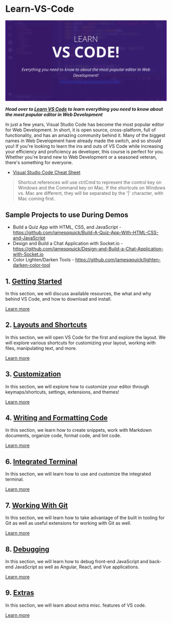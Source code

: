 # Learn-VS-Code

![Learn VS Code Cover Image](./images/cover.png)

***Head over to [Learn VS Code](https://www.learnvscode.com) to learn everything you need to know about the most popular editor in Web Development***

In just a few years, Visual Studio Code has become the most popular editor for Web Development. In short, it is open source, cross-platform, full of functionality, and has an amazing community behind it. Many of the biggest names in Web Development have already made the switch, and so should you! If you're looking to learn the ins and outs of VS Code while increasing your efficiency and proficiency as developer, this course is perfect for you. Whether you're brand new to Web Development or a seasoned veteran, there's something for everyone.

- [Visual Studio Code Cheat Sheet](../../tools/vscode.md)

> Shortcut references will use ctrlCmd to represent the control key on Windows and the Command key on Mac.  If the shortcuts on Windows vs. Mac are different, they will be separated by the '|' character, with Mac coming first.

## Sample Projects to use During Demos

- Build a Quiz App with HTML, CSS, and JavaScript - https://github.com/jamesqquick/Build-A-Quiz-App-With-HTML-CSS-and-JavaScript
- Design and Build a Chat Application with Socket.io - https://github.com/jamesqquick/Design-and-Build-a-Chat-Application-with-Socket.io
- Color Lighten/Darken Tools - https://github.com/jamesqquick/lighten-darken-color-tool

## 1. [Getting Started](./sections/GettingStarted.md)

In this section, we will discuss available resources, the what and why behind VS Code, and how to download and install.

[Learn more](./sections/LayoutsAndShortcuts.md)

## 2. [Layouts and Shortcuts](./sections/LayoutsAndShortcuts.md)

In this section, we will open VS Code for the first and explore the layout.  We will explore various shortcuts for customizing your layout, working with files, manipulating text, and more.

[Learn more](./sections/LayoutsAndShortcuts.md)

## 3. [Customization](./sections/Customization.md)

In this section, we will explore how to customize your editor through keymaps/shortcuts, settings, extensions, and themes!

[Learn more](./sections/Customization.md)

## 4. [Writing and Formatting Code](./sections/WritingAndFormattingCode.md)

In this section, we learn how to create snippets, work with Markdown documents, organize code, format code, and lint code.

[Learn more](./sections/WritingAndFormattingCode.md)

## 6. [Integrated Terminal](./sections/IntegratedTerminal.md)

In this section, we will learn how to use and customize the integrated terminal.

[Learn more](./sections/IntegratedTerminal.md)

## 7. [Working With Git](./sections/WorkingWithGit.md)

In this section, we will learn how to take advantage of the built in tooling for Git as well as useful extensions for working with Git as well.

[Learn more](./sections/WorkingWithGit.md)

## 8. [Debugging](./sections/Debugging.md)

In this section, we will learn how to debug front-end JavaScript and back-end JavaScript as well as Angular, React, and Vue applications.

[Learn more](./sections/Debugging.md)

## 9. [Extras](./sections/Extras.md)

In this section, we will learn about extra misc. features of VS code.

[Learn more](./sections/Extras.md)
